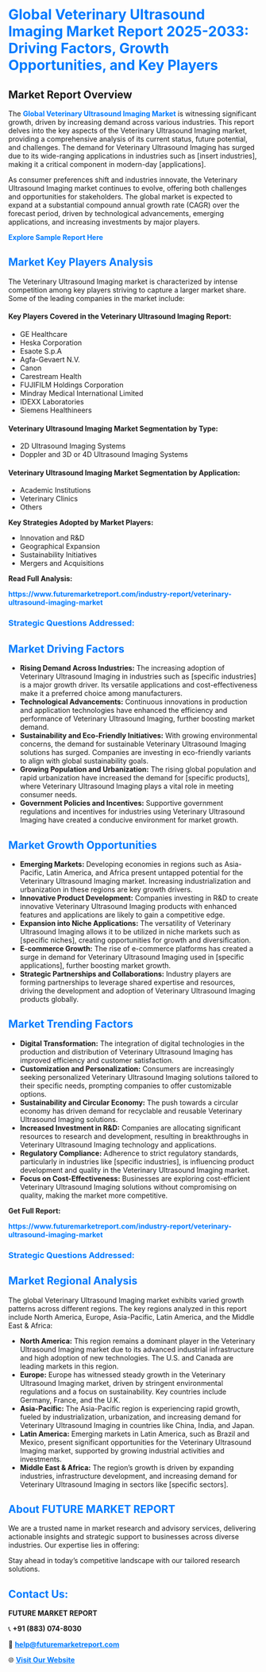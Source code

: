 <h1 style="color: #007BFF;">Global Veterinary Ultrasound Imaging Market Report 2025-2033: Driving Factors, Growth Opportunities, and Key Players</h1>

<section id="overview">
<h2>Market Report Overview</h2>
<p>The <a href="https://www.futuremarketreport.com/industry-report/veterinary-ultrasound-imaging-market" style="color: #007BFF; text-decoration: none;"><strong>Global Veterinary Ultrasound Imaging Market</strong></a> is witnessing significant growth, driven by increasing demand across various industries. This report delves into the key aspects of the Veterinary Ultrasound Imaging market, providing a comprehensive analysis of its current status, future potential, and challenges. The demand for Veterinary Ultrasound Imaging has surged due to its wide-ranging applications in industries such as [insert industries], making it a critical component in modern-day [applications].</p>
<p>As consumer preferences shift and industries innovate, the Veterinary Ultrasound Imaging market continues to evolve, offering both challenges and opportunities for stakeholders. The global market is expected to expand at a substantial compound annual growth rate (CAGR) over the forecast period, driven by technological advancements, emerging applications, and increasing investments by major players.</p>
</section>

<section id="overview">
<p><a href="https://www.futuremarketreport.com/request-sample/reportId=79962" style="color: #007BFF; text-decoration: none;"><strong>Explore Sample Report Here</strong></a></p>
</section>

<section id="key-players">
<h2 style="color: #007BFF;">Market Key Players Analysis</h2>
<p>The Veterinary Ultrasound Imaging market is characterized by intense competition among key players striving to capture a larger market share. Some of the leading companies in the market include:</p>
<h4>Key Players Covered in the Veterinary Ultrasound Imaging Report:</h4>
<ul><li>GE Healthcare</li><li>Heska Corporation</li><li>Esaote S.p.A</li><li>Agfa-Gevaert N.V.</li><li>Canon</li><li>Carestream Health</li><li>FUJIFILM Holdings Corporation</li><li>Mindray Medical International Limited</li><li>IDEXX Laboratories</li><li>Siemens Healthineers</li></ul>
<h4>Veterinary Ultrasound Imaging Market Segmentation by Type:</h4>
<ul><li>2D Ultrasound Imaging Systems</li><li>Doppler and 3D or 4D Ultrasound Imaging Systems</li></ul>

<h4>Veterinary Ultrasound Imaging Market Segmentation by Application:</h4>
<ul><li>Academic Institutions</li><li>Veterinary Clinics</li><li>Others</li></ul>
<p><strong>Key Strategies Adopted by Market Players:</strong></p>
<ul>
<li>Innovation and R&D</li>
<li>Geographical Expansion</li>
<li>Sustainability Initiatives</li>
<li>Mergers and Acquisitions</li>
</ul>
</section>

<section>
<p><strong>Read Full Analysis: </strong></p><a href="https://www.futuremarketreport.com/industry-report/veterinary-ultrasound-imaging-market" style="color: #007BFF; text-decoration: none;"><strong>https://www.futuremarketreport.com/industry-report/veterinary-ultrasound-imaging-market</strong></a>
<h3 style="color: #007BFF;">Strategic Questions Addressed:</h3>
</section>

<section id="driving-factors">
<h2 style="color: #007BFF;">Market Driving Factors</h2>
<ul>
<li><strong>Rising Demand Across Industries:</strong> The increasing adoption of Veterinary Ultrasound Imaging in industries such as [specific industries] is a major growth driver. Its versatile applications and cost-effectiveness make it a preferred choice among manufacturers.</li>
<li><strong>Technological Advancements:</strong> Continuous innovations in production and application technologies have enhanced the efficiency and performance of Veterinary Ultrasound Imaging, further boosting market demand.</li>
<li><strong>Sustainability and Eco-Friendly Initiatives:</strong> With growing environmental concerns, the demand for sustainable Veterinary Ultrasound Imaging solutions has surged. Companies are investing in eco-friendly variants to align with global sustainability goals.</li>
<li><strong>Growing Population and Urbanization:</strong> The rising global population and rapid urbanization have increased the demand for [specific products], where Veterinary Ultrasound Imaging plays a vital role in meeting consumer needs.</li>
<li><strong>Government Policies and Incentives:</strong> Supportive government regulations and incentives for industries using Veterinary Ultrasound Imaging have created a conducive environment for market growth.</li>
</ul>
</section>

<section id="growth-opportunities">
<h2 style="color: #007BFF;">Market Growth Opportunities</h2>
<ul>
<li><strong>Emerging Markets:</strong> Developing economies in regions such as Asia-Pacific, Latin America, and Africa present untapped potential for the Veterinary Ultrasound Imaging market. Increasing industrialization and urbanization in these regions are key growth drivers.</li>
<li><strong>Innovative Product Development:</strong> Companies investing in R&D to create innovative Veterinary Ultrasound Imaging products with enhanced features and applications are likely to gain a competitive edge.</li>
<li><strong>Expansion into Niche Applications:</strong> The versatility of Veterinary Ultrasound Imaging allows it to be utilized in niche markets such as [specific niches], creating opportunities for growth and diversification.</li>
<li><strong>E-commerce Growth:</strong> The rise of e-commerce platforms has created a surge in demand for Veterinary Ultrasound Imaging used in [specific applications], further boosting market growth.</li>
<li><strong>Strategic Partnerships and Collaborations:</strong> Industry players are forming partnerships to leverage shared expertise and resources, driving the development and adoption of Veterinary Ultrasound Imaging products globally.</li>
</ul>
</section>

<section id="trending-factors">
<h2 style="color: #007BFF;">Market Trending Factors</h2>
<ul>
<li><strong>Digital Transformation:</strong> The integration of digital technologies in the production and distribution of Veterinary Ultrasound Imaging has improved efficiency and customer satisfaction.</li>
<li><strong>Customization and Personalization:</strong> Consumers are increasingly seeking personalized Veterinary Ultrasound Imaging solutions tailored to their specific needs, prompting companies to offer customizable options.</li>
<li><strong>Sustainability and Circular Economy:</strong> The push towards a circular economy has driven demand for recyclable and reusable Veterinary Ultrasound Imaging solutions.</li>
<li><strong>Increased Investment in R&D:</strong> Companies are allocating significant resources to research and development, resulting in breakthroughs in Veterinary Ultrasound Imaging technology and applications.</li>
<li><strong>Regulatory Compliance:</strong> Adherence to strict regulatory standards, particularly in industries like [specific industries], is influencing product development and quality in the Veterinary Ultrasound Imaging market.</li>
<li><strong>Focus on Cost-Effectiveness:</strong> Businesses are exploring cost-efficient Veterinary Ultrasound Imaging solutions without compromising on quality, making the market more competitive.</li>
</ul>
</section>

<section>
<p><strong>Get Full Report: </strong></p><a href="https://www.futuremarketreport.com/industry-report/veterinary-ultrasound-imaging-market" style="color: #007BFF; text-decoration: none;"><strong>https://www.futuremarketreport.com/industry-report/veterinary-ultrasound-imaging-market</strong></a>
<h3 style="color: #007BFF;">Strategic Questions Addressed:</h3>
</section>


<section id="regional-analysis">
<h2 style="color: #007BFF;">Market Regional Analysis</h2>
<p>The global Veterinary Ultrasound Imaging market exhibits varied growth patterns across different regions. The key regions analyzed in this report include North America, Europe, Asia-Pacific, Latin America, and the Middle East & Africa:</p>
<ul>
<li><strong>North America:</strong> This region remains a dominant player in the Veterinary Ultrasound Imaging market due to its advanced industrial infrastructure and high adoption of new technologies. The U.S. and Canada are leading markets in this region.</li>
<li><strong>Europe:</strong> Europe has witnessed steady growth in the Veterinary Ultrasound Imaging market, driven by stringent environmental regulations and a focus on sustainability. Key countries include Germany, France, and the U.K.</li>
<li><strong>Asia-Pacific:</strong> The Asia-Pacific region is experiencing rapid growth, fueled by industrialization, urbanization, and increasing demand for Veterinary Ultrasound Imaging in countries like China, India, and Japan.</li>
<li><strong>Latin America:</strong> Emerging markets in Latin America, such as Brazil and Mexico, present significant opportunities for the Veterinary Ultrasound Imaging market, supported by growing industrial activities and investments.</li>
<li><strong>Middle East & Africa:</strong> The region’s growth is driven by expanding industries, infrastructure development, and increasing demand for Veterinary Ultrasound Imaging in sectors like [specific sectors].</li>
</ul>
</section>

<footer>
<h2 style="color: #007BFF;">About FUTURE MARKET REPORT</h2>
<p>We are a trusted name in market research and advisory services, delivering actionable insights and strategic support to businesses across diverse industries. Our expertise lies in offering:</p>

<p>Stay ahead in today’s competitive landscape with our tailored research solutions.</p>

<h2 style="color: #007BFF;">Contact Us:</h2>
<p><strong>FUTURE MARKET REPORT</strong></p>
<p>📞 <strong>+91 (883) 074-8030</strong></p>
<p>📧 <strong><a href="mailto:help@futuremarketreport.com" style="color: #007BFF;">help@futuremarketreport.com</a></strong></p>
<p>🌐 <strong><a href="https://www.futuremarketreport.com/" style="color: #007BFF;">Visit Our Website</a></strong></p>
</footer>